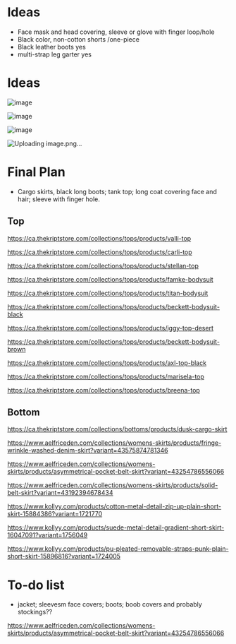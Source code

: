 # Ideas
- Face mask and head covering, sleeve or glove with finger loop/hole
- Black color, non-cotton
shorts /one-piece
- Black leather boots yes
- multi-strap leg garter yes


# Ideas

![image](https://github.com/Lin2xdd/Journey-Into-Exile/assets/72551770/da26c94e-c332-4b0b-89c2-891e17cc02be)

![image](https://github.com/Lin2xdd/Journey-Into-Exile/assets/72551770/c9ea011e-6a44-42b7-8c45-2e76b96b048d)

![image](https://github.com/Lin2xdd/Journey-Into-Exile/assets/72551770/591569ea-f3b4-4495-919e-3db65132dfce)

![Uploading image.png…]()


# Final Plan
- Cargo skirts, black long boots; tank top; long coat covering face and hair; sleeve with finger hole.

## Top
https://ca.thekriptstore.com/collections/tops/products/valli-top

https://ca.thekriptstore.com/collections/tops/products/carli-top

https://ca.thekriptstore.com/collections/tops/products/stellan-top

https://ca.thekriptstore.com/collections/tops/products/famke-bodysuit

https://ca.thekriptstore.com/collections/tops/products/titan-bodysuit

https://ca.thekriptstore.com/collections/tops/products/beckett-bodysuit-black

https://ca.thekriptstore.com/collections/tops/products/iggy-top-desert

https://ca.thekriptstore.com/collections/tops/products/beckett-bodysuit-brown

https://ca.thekriptstore.com/collections/tops/products/axl-top-black

https://ca.thekriptstore.com/collections/tops/products/marisela-top

https://ca.thekriptstore.com/collections/tops/products/breena-top

## Bottom
https://ca.thekriptstore.com/collections/bottoms/products/dusk-cargo-skirt

https://www.aelfriceden.com/collections/womens-skirts/products/fringe-wrinkle-washed-denim-skirt?variant=43575874781346

https://www.aelfriceden.com/collections/womens-skirts/products/asymmetrical-pocket-belt-skirt?variant=43254786556066

https://www.aelfriceden.com/collections/womens-skirts/products/solid-belt-skirt?variant=43192394678434

https://www.kollyy.com/products/cotton-metal-detail-zip-up-plain-short-skirt-15884386?variant=1721770

https://www.kollyy.com/products/suede-metal-detail-gradient-short-skirt-16047091?variant=1756049

https://www.kollyy.com/products/pu-pleated-removable-straps-punk-plain-short-skirt-15896816?variant=1724005

# To-do list
- jacket; sleevesm face covers; boots; boob covers and probably stockings??

https://www.aelfriceden.com/collections/womens-skirts/products/asymmetrical-pocket-belt-skirt?variant=43254786556066
